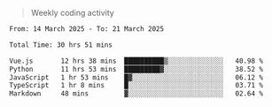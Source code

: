> Weekly coding activity
<!--START_SECTION:waka-->

```txt
From: 14 March 2025 - To: 21 March 2025

Total Time: 30 hrs 51 mins

Vue.js       12 hrs 38 mins  ██████████▒░░░░░░░░░░░░░░   40.98 %
Python       11 hrs 53 mins  █████████▓░░░░░░░░░░░░░░░   38.52 %
JavaScript   1 hr 53 mins    █▓░░░░░░░░░░░░░░░░░░░░░░░   06.12 %
TypeScript   1 hr 8 mins     █░░░░░░░░░░░░░░░░░░░░░░░░   03.71 %
Markdown     48 mins         ▓░░░░░░░░░░░░░░░░░░░░░░░░   02.64 %
```

<!--END_SECTION:waka-->
